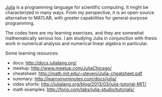 [Julia](http://www.julialang.org) is a programming language for scientific computing.
It might be characterized in many ways.
From my perspective, it is an open-source alternative to MATLAB, with greater capabilities for general-purpose programming.

The codes here are my learning exercises, and they are somewhat mathematically serious too.  I am studying Julia in conjunction with thesis work in numerical analysis and numerical linear algebra in particular.

Some learning resources:  

+ docs:  <http://docs.julialang.org/>
+ meetup:  <http://www.meetup.com/JuliaChicago/>
+ cheatsheet:  <http://math.mit.edu/~stevenj/Julia-cheatsheet.pdf>
+ summary:  <http://learnxinyminutes.com/docs/julia/>
+ video shorts:  <http://julialang.org/blog/2013/03/julia-tutorial-MIT/>
+ math examples:  <http://forio.com/labs/julia-studio/tutorials/>

